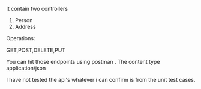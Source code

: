It contain two controllers
1. Person
2. Address

Operations:

GET,POST,DELETE,PUT

You can hit those endpoints using postman .
The content type application/json

I have not tested the api's whatever i can confirm is from the unit test cases.